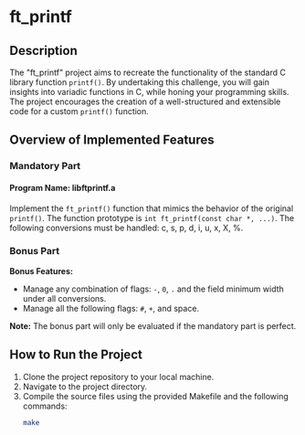 # ft_printf

## Description

The "ft_printf" project aims to recreate the functionality of the standard C library function `printf()`. By undertaking this challenge, you will gain insights into variadic functions in C, while honing your programming skills. The project encourages the creation of a well-structured and extensible code for a custom `printf()` function.

## Overview of Implemented Features

### Mandatory Part

#### Program Name: libftprintf.a

Implement the `ft_printf()` function that mimics the behavior of the original `printf()`. The function prototype is `int ft_printf(const char *, ...)`. The following conversions must be handled: c, s, p, d, i, u, x, X, %.

### Bonus Part

**Bonus Features:**

- Manage any combination of flags: `-`, `0`, `.` and the field minimum width under all conversions.
- Manage all the following flags: `#`, `+`, and space.

**Note:** The bonus part will only be evaluated if the mandatory part is perfect.

## How to Run the Project

1. Clone the project repository to your local machine.
2. Navigate to the project directory.
3. Compile the source files using the provided Makefile and the following commands:
   ```bash
   make
   ```
